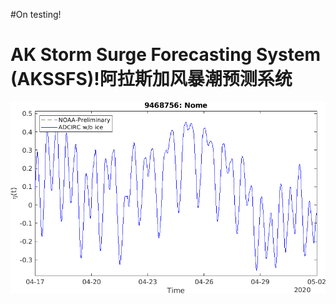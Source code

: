 #On testing!

AK Storm Surge Forecasting System (AKSSFS)!阿拉斯加风暴潮预测系统
=========================


<img src="images/Mar2020_stna01.png" alt="hi" class="inline"/> 
